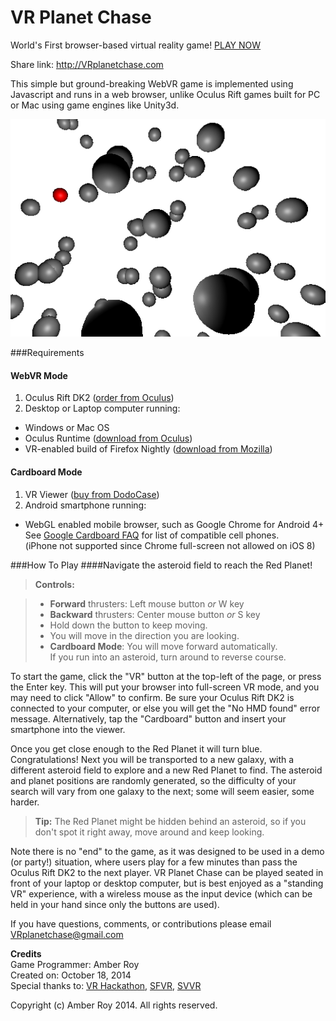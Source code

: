 VR Planet Chase
===============
World's First browser-based virtual reality game!  [PLAY NOW](http://amberroy.github.io/vr-planet-chase/vrplanetchase.html)

Share link: http://VRplanetchase.com

This simple but ground-breaking WebVR game is implemented using Javascript and runs in a web browser, unlike Oculus Rift games built for PC or Mac using game engines like Unity3d.

![VR Planet Chase screenshot](vrplanetchase_screenshot.png)

###Requirements
#### WebVR Mode

1. Oculus Rift DK2 ([order from Oculus](https://www.oculus.com/order/))
2. Desktop or Laptop computer running:
  - Windows or Mac OS
  - Oculus Runtime ([download from Oculus](https://developer.oculusvr.com/))
  - VR-enabled build of Firefox Nightly ([download from Mozilla](http://blog.bitops.com/blog/2014/08/20/updated-firefox-vr-builds))

#### Cardboard Mode
1. VR Viewer ([buy from DodoCase](http://www.dodocase.com/products/google-cardboard-vr-goggle-toolkit))
2. Android smartphone running:
  - WebGL enabled mobile browser, such as Google Chrome for Android 4+  
    See <a href="https://cardboard.withgoogle.com/">Google Cardboard FAQ</a> for list of compatible cell phones.  
    (iPhone not supported since Chrome full-screen not allowed on iOS 8)</ol>


###How To Play
####Navigate the asteroid field to reach the Red Planet!

> **Controls:**

> - **Forward** thrusters: Left mouse button *or* W key 
> - **Backward** thrusters: Center mouse button *or* S key  
> - Hold down the button to keep moving.
> - You will move in the direction you are looking.
> - **Cardboard Mode**: You will move forward automatically.  
If you run into an asteroid, turn around to reverse course.
     

To start the game, click the "VR" button at the top-left of the page, or press the Enter key.  This will put your browser into full-screen VR mode, and you may need to click "Allow" to confirm.  Be sure your Oculus Rift DK2 is connected to your computer, or else you will get the "No HMD found" error message. Alternatively, tap the "Cardboard" button and insert your smartphone into the viewer.

Once you get close enough to the Red Planet it will turn blue.  Congratulations!  Next you will be transported to a new galaxy, with a different asteroid field to explore and a new Red Planet to find.  The asteroid and planet positions are randomly generated, so the difficulty of your search will vary from one galaxy to the next; some will seem easier, some harder.

> **Tip:** The Red Planet might be hidden behind an asteroid, so if you don't spot it right away, move around and keep looking.

Note there is no "end" to the game, as it was designed to be used in a demo (or party!) situation, where users play for a few minutes than pass the Oculus Rift DK2 to the next player. VR Planet Chase can be played seated in front of your laptop or desktop computer, but is best enjoyed as a "standing VR" experience, with a wireless mouse as the input device (which can be held in your hand since only the buttons are used).

If you have questions, comments, or contributions please email VRplanetchase@gmail.com


**Credits**  
Game Programmer: Amber Roy  
Created on: October 18, 2014  
Special thanks to: [VR Hackathon](http://vrhackathon.com), [SFVR](http://www.meetup.com/virtualreality), [SVVR](http://svvr.com)


Copyright (c) Amber Roy 2014.  All rights reserved.  
